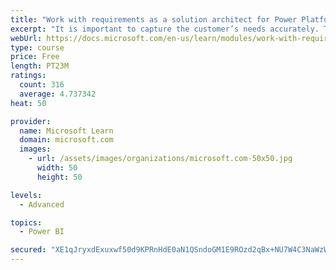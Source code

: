 ```yaml
---
title: "Work with requirements as a solution architect for Power Platform and Dynamics 365"
excerpt: "It is important to capture the customer’s needs accurately. This module explains how to capture requirements and identify functional and non-functional items."
webUrl: https://docs.microsoft.com/en-us/learn/modules/work-with-requirements/
type: course
price: Free
length: PT23M
ratings:
  count: 316
  average: 4.737342
heat: 50

provider:
  name: Microsoft Learn
  domain: microsoft.com
  images:
    - url: /assets/images/organizations/microsoft.com-50x50.jpg
      width: 50
      height: 50

levels:
  - Advanced

topics:
  - Power BI

secured: "XE1qJryxdExuxwf50d9KPRnHdE0aN1QSndoGM1E9ROzd2qBx+NU7W4C3NaWzWEzKtWFeZdNl0EiLKZgEGQ/15b5+MYxmCipoTs/OgoqhaVMaU0UxfFcdQyKxNPQ+kf6GD8KyNXeWzA+bgR1m67xDjlIXvDo23CYPFpklvGj7atOWtGsHQA6BQm4wG0V7DCAc8hMCVymzJA/fTyVQO9c30vtrSpuLNKmN16C/lzuaZx8s9DRvXoH57PL6anGOJIvgfN/0E8m0nJRJngn0Hvhl1ijgwDZYo/8r4PsUeswuGZ01ok7XLS4E+mp8hxzOOa5R8Wt2y1Dzr/U7+JWjsjMojp4FOkG3WShHqK3TliMvTv4xml6D+RN7lY/ic34T8K/PpBdEHwcyCKoXJqeLHhhBZWSR/zsmP+xPWi2h6OY4spY=;jb+SUPgrLD+BQixPvZwg7A=="
---
```


